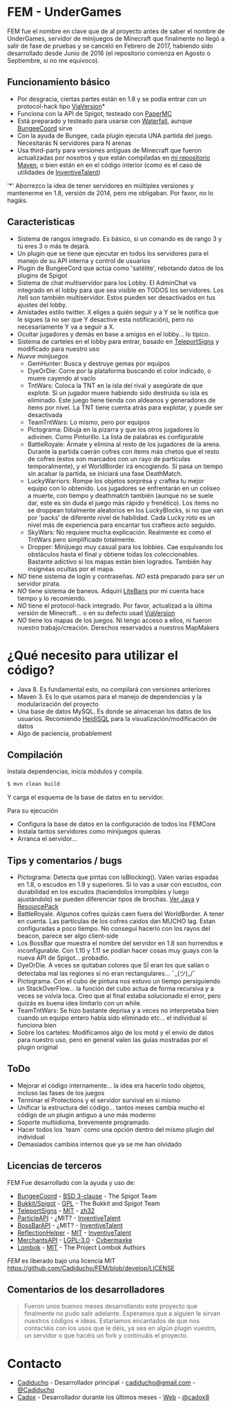 # FEM - UnderGames

FEM fue el nombre en clave que de al proyecto antes de saber el nombre de UnderGames, servidor de minijuegos de Minecraft que finalmente no llegó a salir de fase de pruebas y se canceló en Febrero de 2017, habiendo sido desarrollado desde Junio de 2016 (el repositorio comienza en Agosto o Septiembre, si no me equivoco).

## Funcionamiento básico
  - Por desgracia, ciertas partes están en 1.8 y se podía entrar con un protocol-hack tipo [ViaVersion](https://github.com/MylesIsCool/ViaVersion)*
  - Funciona con la API de Spigot, testeado con [PaperMC](https://github.com/PaperMC/Paper)
  - Está preparado y testeado para usarse con [Waterfall](https://github.com/WaterfallMC/Waterfall), aunque [BungeeCoord](https://github.com/SpigotMC/BungeeCord) sirve
  - Con la ayuda de Bungee, cada plugin ejecuta UNA partida del juego. Necesitarás N servidores para N arenas
  - Usa third-party para versiones antiguas de Minecraft que fueron actualizadas por nosotros y que están compiladas en [mi repositorio Maven](https://cadiducho.com/repo), o bien están en en el código interior (como es el caso de utilidades de [InventiveTalent](https://github.com/InventivetalentDev))

'*' Aborrezco la idea de tener servidores en múltiples versiones y mantenerme en 1.8, versión de 2014, pero me obligaban. Por favor, no lo hagáis.

## Caracteristicas
  - Sistema de rangos integrado. Es básico, si un comando es de rango 3 y tú eres 3 o más te dejará.
  - Un plugin que se tiene que ejecutar en todos los servidores para el manejo de su API interna y control de usuarios
  - Plugin de BungeeCord que actúa como 'satélite', rebotando datos de los plugins de Spigot
  - Sistema de chat multiservidor para los Lobby. El AdminChat va integrado en el lobby para que sea visible en TODOS los servidores. Los /tell son también multiservidor. Estos pueden ser desactivados en tus ajustes del lobby.
  - Amistades estilo twitter. X eliges a quién seguir y a Y se le notifica que le sigues (a no ser que Y desactive esta notificación), pero no necesariamente Y va a seguir a X.
  - Ocultar jugadores y demás en base a amigos en el lobby... lo típico.
  - Sistema de carteles en el lobby para entrar, basado en [TeleportSigns](https://github.com/zh32/TeleportSigns) y modificado para nuestro uso
  - *Nueve minijuegos*
    - GemHunter: Busca y destruye gemas por equipos
    - DyeOrDie: Corre por la plataforma buscando el color indicado, o muere cayendo al vacío
    - TntWars: Coloca la TNT en la isla del rival y asegúrate de que explote. Si un jugador muere habiendo sido destruida su isla es eliminado. Este juego tiene tienda con aldeanos y generadores de items por nivel. La TNT tiene cuenta atrás para explotar, y puede ser desactivada
    - TeamTntWars: Lo mismo, pero por equipos
    - Pictograma: Dibuja en la pizarra y que los otros jugadores lo adivinen. Como Pinturillo. La lista de palabras es configurable
    - BattleRoyale: Ármate y elimina al resto de los jugadores de la arena. Durante la partida caerán cofres con items más chetos que el resto de cofres (estos son marcados con un rayo de partículas temporalmente), y el WorldBorder irá encogiendo. Si pasa un tiempo sin acabar la partida, se iniciará una fase DeathMatch.
    - LuckyWarriors: Rompe los objetos sorprésa y craftea tu mejor equipo con lo obtenido. Los jugadores se enfrentarán en un coliseo a muerte, con tiempo y deathmatch también (aunque no se suele dar, este es sin duda el juego más rápido y frenético). Los items no se droppean totalmente aleatorios en los LuckyBlocks, si no que van por 'packs' de diferente nivel de habilidad. Cada Lucky roto es un nivel más de experiencia para encantar tus crafteos acto seguido.
    - SkyWars: No requiere mucha explicación. Realmente es como el TntWars pero simplificado totalmente.
    - Dropper: Minijuego muy casual para los lobbies. Cae esquivando los obstáculos hasta el final y obtiene todas los coleccionables. Bastante adictivo si los mapas están bien logrados. También hay insignéas ocultas por el mapa.
  - *NO* tiene sistema de login y contraseñas. *NO* está preparado para ser un servidor pirata.
  - *NO* tiene sistema de baneos. Adquirí [LiteBans](https://www.spigotmc.org/resources/litebans.3715/) por mi cuenta hace tiempo y lo recomiendo.
  - *NO* tiene el protocol-hack integrado. Por favor, actualizad a la última versión de Minecraft... o en su defecto usad [ViaVersion](https://github.com/MylesIsCool/ViaVersion)
  - *NO* tiene los mapas de los juegos. Ni tengo acceso a ellos, ni fueron nuestro trabajo/creación. Derechos reservados a nuestros MapMakers
# ¿Qué necesito para utilizar el código?

  - Java 8. Es fundamental esto, no compilará con versiones anteriores
  - Maven 3. Es lo que usamos para el manejo de dependencias y la modularización del proyecto
  - Una base de datos MySQL. Es donde se almacenan los datos de los usuarios. Recomiendo [HeidiSQL](https://www.heidisql.com/) para la visualización/modificación de datos
  - Algo de paciencia, probablement

## Compilación

Instala dependencias, inicia módulos y compila.

```sh
$ mvn clean build
```

Y carga el esquema de la base de datos en tu servidor.

Para su ejecución
* Configura la base de datos en la configuración de todos los FEMCore
* Instala tantos servidores como minijuegos quieras
* Arranca el servidor...

## Tips y comentarios / bugs
* Pictograma: Detecta que pintas con isBlocking(). Valen varias espadas en 1.8, o escudos en 1.9 y superiores. Si lo vas a usar con escudos, con durabilidad en los escudos (haciendolos irrompibles y luego ajustándolo) se pueden diferenciar tipos de brochas. [Ver Java](https://github.com/Cadiducho/FEM/blob/82eb585797f24a80a644528a9f665923949ba7de/FEM-Pictograma/src/com/cadiducho/fem/pic/listener/GameListener.java#L45) y [ResourcePack](https://www.spigotmc.org/wiki/custom-item-models-in-1-9-and-up/)
* BattleRoyale. Algunos cofres quizás caen fuera del WorldBorder. A tener en cuenta. Las partículas de los cofres caidos dan MUCHO lag. Estan configuradas a poco tiempo. No conseguí hacerlo con los rayos del beacon, parece ser algo client-side
* Los BossBar que muestra el nombre del servidor en 1.8 son horrendos e inconfigurable. Con 1.10 y 1.11 se podían hacer cosas muy guays con la nueva API de Spigot... probadlo.
* DyeOrDie. A veces se quitaban colores que SÍ eran los que salían o detectaba mal las regiones si no eran rectangulares... ¯\_(ツ)_/¯
* Pictograma. Con el cubo de pintura nos estuvo un tiempo persiguiendo un StackOverFlow... la función del cubo actua de forma recursiva y a veces se volvía loca. Creo que al final estaba solucionado el error, pero quizás es buena idea limitarlo con un while.
* TeamTntWars: Se hizo bastante deprisa y a veces no interpretaba bien cuando un equipo entero había sido eliminado etc... el individual sí funciona bien
* Sobre los carteles: Modificamos algo de los motd y el envio de datos para nuestro uso, pero en general valen las guías mostradas por el plugin original

## ToDo
 - Mejorar el código internamente... la idea era hacerlo todo objetos, incluso las fases de los juegos
 - Terminar el Protections y el servidor survival en si mismo
 - Unificar la estructura del código... tantos meses cambia mucho el código de un plugin antiguo a uno más moderno
 - Soporte multiidioma, brevemente programado.
 - Hacer todos los ´team´ como una opción dentro del mismo plugin del individual
 - Demasiados cambios internos que ya se me han olvidado

## Licencias de terceros

FEM Fue desarrollado con la ayuda y uso de:
* [BungeeCoord](https://github.com/SpigotMC/BungeeCord) - [BSD 3-clause](https://github.com/SpigotMC/BungeeCord/blob/master/LICENSE) - The Spigot Team
* [Bukkit/Spigot](https://hub.spigotmc.org/stash/projects/SPIGOT) - [GPL](https://hub.spigotmc.org/stash/projects/SPIGOT/repos/bukkit/browse/LICENCE.txt) - The Bukkit and Spigot Team
* [TeleportSigns](https://github.com/zh32/TeleportSigns) - [MIT](https://github.com/zh32/TeleportSigns/blob/development/LICENSE) - [zh32](https://github.com/zh32/)
* [ParticleAPI](https://github.com/InventivetalentDev/ParticleAPI) - ¿MIT? - [InventiveTalent](https://github.com/InventivetalentDev)
* [BossBarAPI](https://github.com/InventivetalentDev/BossBarAPI) - ¿MIT? - [InventiveTalent](https://github.com/InventivetalentDev)
* [ReflectionHelper](https://github.com/InventivetalentDev/ReflectionHelper) - [MIT](https://github.com/InventivetalentDev/ReflectionHelper/blob/master/LICENSE) - [InventiveTalent](https://github.com/InventivetalentDev)
* [MerchantsAPI](https://github.com/Cybermaxke/MerchantsAPI) - [LGPL-3.0](https://github.com/Cybermaxke/MerchantsAPI/blob/master/LICENSE.txt) - [Cybermaxke](https://github.com/Cybermaxke)
* [Lombok](https://projectlombok.org/) - [MIT](https://opensource.org/licenses/mit-license.php) - The Project Lombok Authors

*FEM* es liberado bajo una licencia MIT https://github.com/Cadiducho/FEM/blob/develop/LICENSE

## Comentarios de los desarrolladores

> Fueron unos buenos meses desarrollando este proyecto que finalmente no pudo salir adelante. Esperamos que a alguien le sirvan nuestros códigos e ideas. Estaríamos encantados de que nos contactéis con los usos que le déis, ya sea en algún plugin vuestro, un servidor o que hacéis un fork y continuáis el proyecto.

# Contacto
* [Cadiducho](https://github.com/Cadiducho) - Desarrollador principal - cadiducho@gmail.com - [@Cadiducho](https://twitter.com/Cadiducho)
* [Cadox](https://github.com/cadox8) - Desarrollador durante los últimos meses - [Web](https://projectalpha.es/cadox8/) - [@cadox8](https://twitter.com/cadox8)